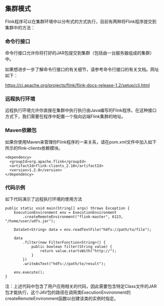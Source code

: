 ## 集群模式

Flink程序可以在集群环境中以分布式的方式执行，目前有两种将Flink程序提交到集群中的方法：

### 命令行接口

命令行接口允许你将打好的JAR包提交到集群（包括由一台服务器组成的集群）中。

如果想进步一步了解命令行接口的有关细节，请参考命令行接口的有关文档。网址如下：

https://ci.apache.org/projects/flink/flink-docs-release-1.2/setup/cli.html

### 远程执行环境

远程执行环境允许你直接在集群中执行执行由Java编写的Flink程序。在这种接口方式下，我们需要在程序中配置一个指向远端Flink集群的地址。

### Maven依赖包

如果你使用Maven来管理你Flink程序的一来关系，请在pom.xml文件中加入如下所示的flink-clients依赖模块。

```
<dependency>
  <groupId>org.apache.flink</groupId>
  <artifactId>flink-clients_2.10</artifactId>
  <version>1.2.0</version>
</dependency>

```

### 代码示例

如下代码演示了远程执行环境的使用方法

```
public static void main(String[] args) throws Exception {
    ExecutionEnvironment env = ExecutionEnvironment
        .createRemoteEnvironment("flink-master", 6123, "/home/user/udfs.jar");

    DataSet<String> data = env.readTextFile("hdfs://path/to/file");

    data
        .filter(new FilterFunction<String>() {
            public boolean filter(String value) {
                return value.startsWith("http://");
            }
        })
        .writeAsText("hdfs://path/to/result");

    env.execute();
}
```
注：上述代码中包含了用户应用相关的代码，因此需要包含特定Class文件的JAR包才能执行，这个JAV包的路径在调用类ExecutionEnvironment的createRemoteEnvironment函数以创建该类的实例时指定。
